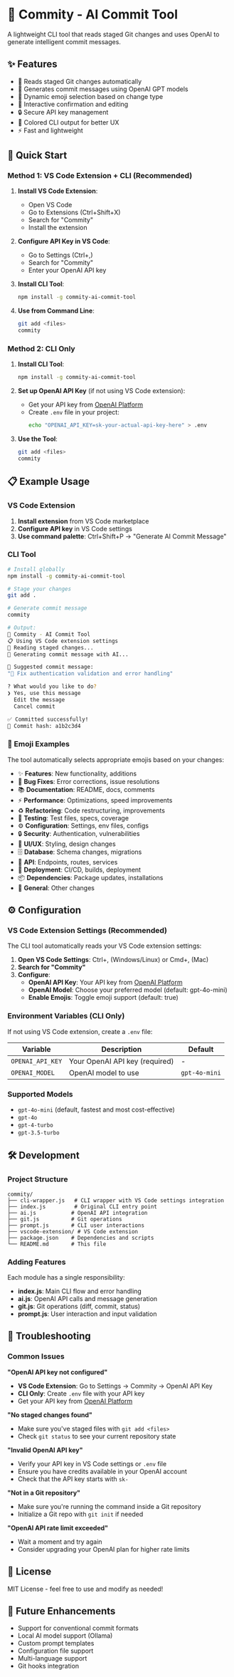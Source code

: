 # 🤖 Commity - AI Commit Tool

A lightweight CLI tool that reads staged Git changes and uses OpenAI to generate intelligent commit messages.

## ✨ Features

- 📖 Reads staged Git changes automatically
- 🧠 Generates commit messages using OpenAI GPT models
- 🎯 Dynamic emoji selection based on change type
- 💬 Interactive confirmation and editing
- 🔒 Secure API key management
- 🎨 Colored CLI output for better UX
- ⚡ Fast and lightweight

## 🚀 Quick Start

### Method 1: VS Code Extension + CLI (Recommended)

1. **Install VS Code Extension**:
   - Open VS Code
   - Go to Extensions (Ctrl+Shift+X)
   - Search for "Commity"
   - Install the extension

2. **Configure API Key in VS Code**:
   - Go to Settings (Ctrl+,)
   - Search for "Commity"
   - Enter your OpenAI API key

3. **Install CLI Tool**:
   ```bash
   npm install -g commity-ai-commit-tool
   ```

4. **Use from Command Line**:
   ```bash
   git add <files>
   commity
   ```

### Method 2: CLI Only

1. **Install CLI Tool**:
   ```bash
   npm install -g commity-ai-commit-tool
   ```

2. **Set up OpenAI API Key** (if not using VS Code extension):
   - Get your API key from [OpenAI Platform](https://platform.openai.com/api-keys)
   - Create `.env` file in your project:
     ```bash
     echo "OPENAI_API_KEY=sk-your-actual-api-key-here" > .env
     ```

3. **Use the Tool**:
   ```bash
   git add <files>
   commity
   ```

## 📋 Example Usage

### VS Code Extension
1. **Install extension** from VS Code marketplace
2. **Configure API key** in VS Code settings
3. **Use command palette**: Ctrl+Shift+P → "Generate AI Commit Message"

### CLI Tool
```bash
# Install globally
npm install -g commity-ai-commit-tool

# Stage your changes
git add .

# Generate commit message
commity

# Output:
🤖 Commity - AI Commit Tool
📋 Using VS Code extension settings
📖 Reading staged changes...
🧠 Generating commit message with AI...

💬 Suggested commit message:
"🐛 Fix authentication validation and error handling"

? What would you like to do?
❯ Yes, use this message
  Edit the message  
  Cancel commit

✅ Committed successfully!
📝 Commit hash: a1b2c3d4
```

### 🎯 Emoji Examples

The tool automatically selects appropriate emojis based on your changes:

- ✨ **Features**: New functionality, additions
- 🐛 **Bug Fixes**: Error corrections, issue resolutions  
- 📚 **Documentation**: README, docs, comments
- ⚡ **Performance**: Optimizations, speed improvements
- ♻️ **Refactoring**: Code restructuring, improvements
- 🧪 **Testing**: Test files, specs, coverage
- ⚙️ **Configuration**: Settings, env files, configs
- 🔒 **Security**: Authentication, vulnerabilities
- 🎨 **UI/UX**: Styling, design changes
- 🗄️ **Database**: Schema changes, migrations
- 🔌 **API**: Endpoints, routes, services
- 🚀 **Deployment**: CI/CD, builds, deployment
- 📦 **Dependencies**: Package updates, installations
- 📝 **General**: Other changes

## ⚙️ Configuration

### VS Code Extension Settings (Recommended)

The CLI tool automatically reads your VS Code extension settings:

1. **Open VS Code Settings**: Ctrl+, (Windows/Linux) or Cmd+, (Mac)
2. **Search for "Commity"**
3. **Configure**:
   - **OpenAI API Key**: Your API key from [OpenAI Platform](https://platform.openai.com/api-keys)
   - **OpenAI Model**: Choose your preferred model (default: gpt-4o-mini)
   - **Enable Emojis**: Toggle emoji support (default: true)

### Environment Variables (CLI Only)

If not using VS Code extension, create a `.env` file:

| Variable | Description | Default |
|----------|-------------|---------|
| `OPENAI_API_KEY` | Your OpenAI API key (required) | - |
| `OPENAI_MODEL` | OpenAI model to use | `gpt-4o-mini` |

### Supported Models

- `gpt-4o-mini` (default, fastest and most cost-effective)
- `gpt-4o`
- `gpt-4-turbo`
- `gpt-3.5-turbo`

## 🛠️ Development

### Project Structure

```
commity/
├── cli-wrapper.js   # CLI wrapper with VS Code settings integration
├── index.js         # Original CLI entry point
├── ai.js           # OpenAI API integration
├── git.js          # Git operations
├── prompt.js       # CLI user interactions
├── vscode-extension/ # VS Code extension
├── package.json    # Dependencies and scripts
└── README.md       # This file
```

### Adding Features

Each module has a single responsibility:

- **index.js**: Main CLI flow and error handling
- **ai.js**: OpenAI API calls and message generation
- **git.js**: Git operations (diff, commit, status)
- **prompt.js**: User interaction and input validation

## 🔧 Troubleshooting

### Common Issues

**"OpenAI API key not configured"**
- **VS Code Extension**: Go to Settings → Commity → OpenAI API Key
- **CLI Only**: Create `.env` file with your API key
- Get your API key from [OpenAI Platform](https://platform.openai.com/api-keys)

**"No staged changes found"**
- Make sure you've staged files with `git add <files>`
- Check `git status` to see your current repository state

**"Invalid OpenAI API key"**
- Verify your API key in VS Code settings or `.env` file
- Ensure you have credits available in your OpenAI account
- Check that the API key starts with `sk-`

**"Not in a Git repository"**
- Make sure you're running the command inside a Git repository
- Initialize a Git repo with `git init` if needed

**"OpenAI API rate limit exceeded"**
- Wait a moment and try again
- Consider upgrading your OpenAI plan for higher rate limits

## 📝 License

MIT License - feel free to use and modify as needed!

## 🚀 Future Enhancements

- Support for conventional commit formats
- Local AI model support (Ollama)
- Custom prompt templates
- Configuration file support
- Multi-language support
- Git hooks integration